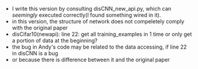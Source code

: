 * I write this version by consulting disCNN\_new\_api.py, which can *seemingly* executed correctly(I found something wired in it).
* in  this version, the structure of network does not compeletely comply with the original paper
* disCifar10(newapi): line 22: get all training_examples in 1 time or only get a portion of data at the beginning?
* the bug in Andy's code may be related to the data accessing, if line 22 in disCNN is a bug
* or because there is difference between it and the original paper
